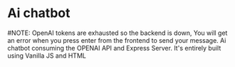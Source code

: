 # Ai chatbot
#NOTE: OpenAI tokens are exhausted so the backend is down, You will get an error when you press enter from the frontend to send your message. 
Ai chatbot consuming the OPENAI API and Express Server. It's entirely built using Vanilla JS and HTML
